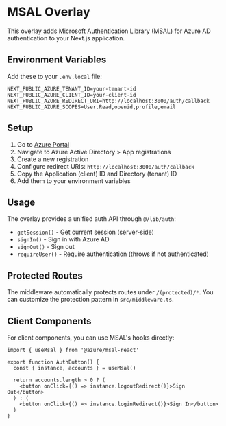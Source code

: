 # MSAL Overlay

This overlay adds Microsoft Authentication Library (MSAL) for Azure AD authentication to your Next.js application.

## Environment Variables

Add these to your `.env.local` file:

```env
NEXT_PUBLIC_AZURE_TENANT_ID=your-tenant-id
NEXT_PUBLIC_AZURE_CLIENT_ID=your-client-id
NEXT_PUBLIC_AZURE_REDIRECT_URI=http://localhost:3000/auth/callback
NEXT_PUBLIC_AZURE_SCOPES=User.Read,openid,profile,email
```

## Setup

1. Go to [Azure Portal](https://portal.azure.com/)
2. Navigate to Azure Active Directory > App registrations
3. Create a new registration
4. Configure redirect URIs: `http://localhost:3000/auth/callback`
5. Copy the Application (client) ID and Directory (tenant) ID
6. Add them to your environment variables

## Usage

The overlay provides a unified auth API through `@/lib/auth`:

- `getSession()` - Get current session (server-side)
- `signIn()` - Sign in with Azure AD
- `signOut()` - Sign out
- `requireUser()` - Require authentication (throws if not authenticated)

## Protected Routes

The middleware automatically protects routes under `/(protected)/*`. You can customize the protection pattern in `src/middleware.ts`.

## Client Components

For client components, you can use MSAL's hooks directly:

```tsx
import { useMsal } from '@azure/msal-react'

export function AuthButton() {
  const { instance, accounts } = useMsal()
  
  return accounts.length > 0 ? (
    <button onClick={() => instance.logoutRedirect()}>Sign Out</button>
  ) : (
    <button onClick={() => instance.loginRedirect()}>Sign In</button>
  )
}
```
